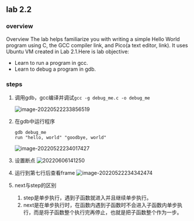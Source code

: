 ## lab 2.2
### overview
Overview
The lab helps familiarize you with writing a simple Hello World program using C, the GCC compiler link, and Pico(a text editor, link). It uses Ubuntu VM created in Lab 2.1.Here is lab objective:
- Learn to run a program in gcc.
- Learn to debug a program in gdb.
  
### steps
1. 调用gdb，gcc编译并调试`gcc -g debug_me.c -o debug_me`

   ![image-20220522233856519](https://typora-1309407228.cos.ap-shanghai.myqcloud.com/image-20220522233856519.png)

2. 在gdb中运行程序

   ````shell
   gdb debug_me
   run "hello, world" "goodbye, world"
   ````

   ![image-20220522234017427](https://typora-1309407228.cos.ap-shanghai.myqcloud.com/image-20220522234017427.png)

3. 设置断点
   ![20220606141250](https://typora-1309407228.cos.ap-shanghai.myqcloud.com/20220606141250.png)

4. 运行到第七行后查看frame
   ![image-20220522234342474](https://typora-1309407228.cos.ap-shanghai.myqcloud.com/image-20220522234342474.png)

5. next与step的区别
   1. step是单步执行，遇到子函数就进入并且继续单步执行。
   2. next是在单步执行时，在函数内遇到子函数时不会进入子函数内单步执行，而是将子函数整个执行完再停止，也就是把子函数整个作为一步。